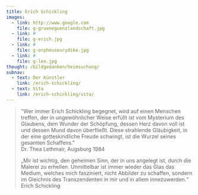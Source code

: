 ```yaml
---
title: Erich Schickling
images:
  - link: http://www.google.com
    file: g-grueneguenzlandschaft.jpg
  - link: #
    file: g-erich.jpg
  - link: #
    file: g-orpheuseurydike.jpg
  - link: #
    file: g-leo.jpg
thought: /bildgedanken/heimsuchung/
subnav:
  - text: Der Künstler
    link: /erich-schickling/
  - text: Vita
    link: /erich-schickling/vita/
---
```


> "Wer immer Erich Schickling begegnet, wird auf einen Menschen treffen, der in ungewöhnlicher Weise erfüllt ist vom Mysterium des Glaubens, dem Wunder der Schöpfung, dessen Herz davon voll ist und dessen Mund davon überfließt. Diese strahlende Gläubigkeit, in der eine gotteskindliche Freude schwingt, ist die Wurzel seines gesamten Schaffens."  
> Dr. Thea Lethmair, Augsburg 1984
>
> „Mir ist wichtig, den geheimen Sinn, der in uns angelegt ist, durch die Malerei zu erhellen.
> Unmittelbar ist immer wieder das Glas das Medium, welches mich fasziniert, nicht Abbilder zu schaffen, sondern im Gleichnis des Transzendenten in mir und in allem innezuwerden.“  
> Erich Schickling
